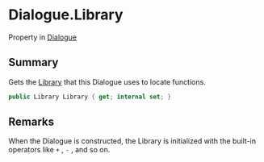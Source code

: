 # Dialogue.Library

Property in [Dialogue](/docs/api/csharp/yarn.dialogue.md)

## Summary


Gets the  <a href="yarn.library.md">Library</a>  that this Dialogue uses to
locate functions.


```csharp
public Library Library { get; internal set; }
```

## Remarks


When the Dialogue is constructed, the Library is initialized with
the built-in operators like  `+` ,  `-` , and so on.


